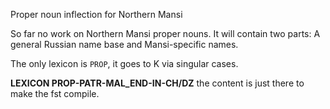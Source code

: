 Proper noun inflection for Northern Mansi

So far no work on Northern Mansi proper nouns.
It will contain two parts: A general Russian name base
and Mansi-specific names.


The only lexicon is `PROP`, it goes to K via singular cases.


**LEXICON PROP-PATR-MAL_END-IN-CH/DZ** the content is just there to make the fst compile.


